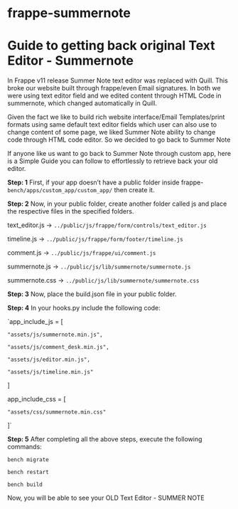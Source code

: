 
# frappe-summernote

# Guide to getting back original Text Editor - Summernote

In Frappe v11 release Summer Note text editor was replaced with Quill. This broke our website built through frappe/even Email signatures. In both we were using text editor field and we edited content through HTML Code in summernote, which changed automatically in Quill.

Given the fact we like to build rich website interface/Email Templates/print formats using same default text editor fields which user can also use to change content of some page, we liked Summer Note ability to change code through HTML code editor. So we decided to go back to Summer Note

If anyone like us want to go back to Summer Note through custom app, here is a Simple Guide you can follow to effortlessly to retrieve back your old editor.

**Step: 1**
First, if your app doesn’t have a public folder inside frappe-`bench/apps/custom_app/custom_app/` then create it.

**Step: 2**
Now, in your public folder, create another folder called js and place the respective files in the specified folders.

text_editor.js -> `../public/js/frappe/form/controls/text_editor.js	`

timeline.js -> `../public/js/frappe/form/footer/timeline.js`	

comment.js -> `../public/js/frappe/ui/comment.js	`

summernote.js -> `../public/js/lib/summernote/summernote.js	`

summernote.css -> `../public/js/lib/summernote/summernote.css`

**Step: 3**
Now, place the build.json file in your public folder.

**Step: 4**
In your hooks.py include the following code:

`app_include_js = [

	"assets/js/summernote.min.js",

	"assets/js/comment_desk.min.js",

	"assets/js/editor.min.js",

	"assets/js/timeline.min.js"

]

app_include_css = [

	"assets/css/summernote.min.css"

]`

**Step: 5**
After completing all the above steps, execute the following commands:

`bench migrate` 

`bench restart` 

`bench build`


Now, you will be able to see your OLD Text Editor - SUMMER NOTE
